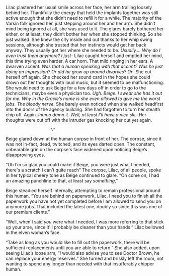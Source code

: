 Lilac plastered her usual smile across her face, her arm trailing loosely behind her. Thankfully the energy that held the implants together was still active enough that she didn’t need to refill it for a while. The majority of the Varsin folk ignored her, just stepping around her and her arm. She didn’t mind being ignored at all, she was used to it. The glares barely bothered her either, or at least, they didn’t bother her when she stopped thinking. So she just walked. She knew the city inside and out thanks to her whip swing sessions, although she trusted that her instincts would get her back anyway. They usually got her where she needed to be. *Usually…. Why do I even trust them anymore? I just-* Lilac caught herself and emptied her mind, this time trying even harder. A car horn. That mild ringing in her ears. A dwarven accent. *Was that a human speaking with that accent? Was he just doing an impression? Or did he grow up around dwarves? Or-* She cut herself off again. She checked her sound card in the hopes she could drown out her thoughts with loud music, but it seemed to be malfunctioning. She would need to ask Beige for a few days off in order to go to the technicians, maybe even a physician too. *Ugh. Beige. I swear she has it out for me. Why in the Oracle’s name is she even allowed to give me the worst jobs. The bloody nerve.* She barely even noticed when she walked headfirst into the doors of the agency building. She had forgotten to turn her stealth chip off. Again. *Inumo damn it. Well, at least I’ll have a nice sle-* Her thoughts were cut off with the intruder gas knocking her out yet again.

						\*

Beige glared down at the human corpse in front of her. The corpse, since it was not in-fact, dead, twitched, and its eyes darted open. The constant, unbearable grin on the corpse's face widened upon noticing Beige’s disapproving eyes. 

“Oh I’m so glad you could make it Beige, you were just what I needed, there's a scratch I can’t quite reach” The corpse, Lilac, of all people, spoke in her typical cheery tone as Beige continued to glare. “Oh come on, I had an amazing punchline to that, at least say *something*,” 

Beige steadied herself internally, attempting to remain professional around this human. “You are behind on paperwork, Lilac. I need you to finish all the paperwork you have not yet completed before I am allowed to send you on anymore jobs. That included the latest one, doubly so since this was one of our premium clients.”

“Well, when I said *you* were what I needed, I was more referring to that stick up your arse, since it'll probably be cleaner than your hands.” Lilac bellowed in the elven woman’s face. 

“Take as long as you would like to fill out the paperwork, there will be sufficient replacements until you are able to return.” She also added, upon seeing Lilac’s loose arm, “I would also advise you to see Doctor Brown, he can replace your energy reserves.” She turned and briskly left the room, not wanting to spend any longer than needed with that insufferably chipper human.